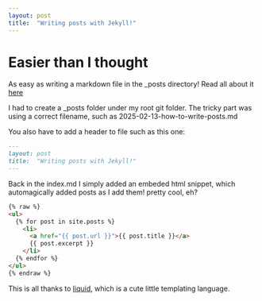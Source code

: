 ```yaml
---
layout: post
title:  "Writing posts with Jekyll!"
---
```


# Easier than I thought

As easy as writing a markdown file in the _posts directory! Read all about it [here](https://jekyllrb.com/docs/posts/)

I had to create a _posts folder under my root git folder. The tricky part was using a correct filename, such as 2025-02-13-how-to-write-posts.md

You also have to add a header to file such as this one:
```markdown
---
layout: post
title:  "Writing posts with Jekyll!"
---
```

Back in the index.md I simply added an embeded html snippet, which automagically added posts as I add them! pretty cool, eh?

```html
{% raw %}
<ul>
  {% for post in site.posts %}
    <li>
      <a href="{{ post.url }}">{{ post.title }}</a>
      {{ post.excerpt }}
    </li>
  {% endfor %}
</ul>
{% endraw %}
```
This is all thanks to [liquid](https://shopify.github.io/liquid/), which is a cute little templating language.
